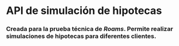 # API de simulación de hipotecas
### Creada para la prueba técnica de *Roams*. Permite realizar simulaciones de hipotecas para diferentes clientes.

